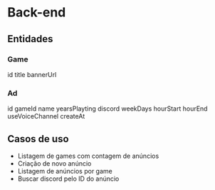 # Back-end

## Entidades

### Game

id
title
bannerUrl

### Ad

id
gameId
name
yearsPlayting
discord
weekDays
hourStart
hourEnd
useVoiceChannel
createAt

## Casos de uso

- Listagem de games com contagem de anúncios
- Criação de novo anúncio
- Listagem de anúncios por game
- Buscar discord pelo ID do anúncio
